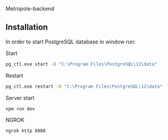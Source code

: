Metropole-backend

## Installation

In order to start PostgreSQL database in window run:

Start

```bash
pg_ctl.exe start -D "C:\Program Files\PostgreSQL\12\data"
```

Restart

```bash
pg_ctl.exe restart -D "C:\Program Files\PostgreSQL\12\data"
```

Server start

```bash
npm run dev
```

NGROK

```bash
ngrok http 8080
```
